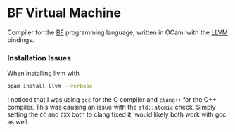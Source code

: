 # BF Virtual Machine

Compiler for the [BF](https://en.wikipedia.org/wiki/Brainfuck) programming language, written in OCaml with the [LLVM](https://ocaml.org/p/llvm/latest/doc/index.html) bindings.

### Installation Issues
When installing llvm with
```bash
opam install llvm --verbose
```
I noticed that I was using `gcc` for the C compiler and `clang++` for the C++ compiler. This was causing an issue with the `std::atomic` check. Simply setting the `CC` and `CXX` both to clang fixed it, would likely both work with gcc as well. 